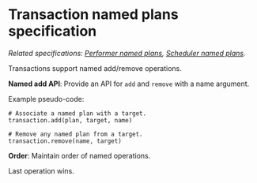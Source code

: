 # Transaction named plans specification

*Related specifications: [Performer named plans](performer-named-plans.md), [Scheduler named plans](scheduler-named-plans.md).*

Transactions support named add/remove operations.

**Named add API**: Provide an API for `add` and `remove` with a name argument.

Example pseudo-code:

    # Associate a named plan with a target.
    transaction.add(plan, target, name)
    
    # Remove any named plan from a target.
    transaction.remove(name, target)

**Order**: Maintain order of named operations.

Last operation wins.
